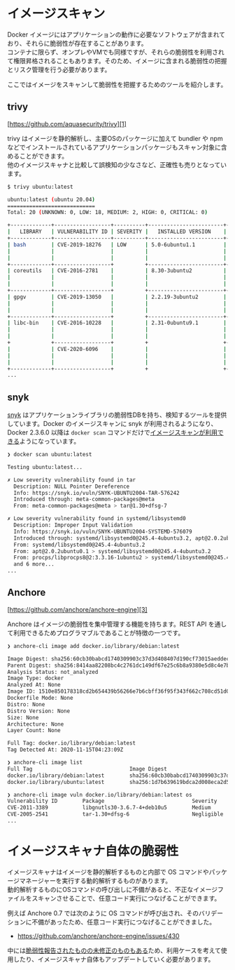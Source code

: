 # イメージスキャン

Docker イメージにはアプリケーションの動作に必要なソフトウェアが含まれており、それらに脆弱性が存在することがあります。  
コンテナに限らず、オンプレやVMでも同様ですが、それらの脆弱性を利用されて権限昇格されることもあります。そのため、イメージに含まれる脆弱性の把握とリスク管理を行う必要があります。

ここではイメージをスキャンして脆弱性を把握するためのツールを紹介します。

## trivy

[https://github.com/aquasecurity/trivy][1]

trivy はイメージを静的解析し、主要OSのパッケージに加えて bundler や npm などでインストールされているアプリケーションパッケージもスキャン対象に含めることができます。  
他のイメージスキャナと比較して誤検知の少なさなど、正確性も売りとなっています。

```sh
$ trivy ubuntu:latest

ubuntu:latest (ubuntu 20.04)
============================
Total: 20 (UNKNOWN: 0, LOW: 18, MEDIUM: 2, HIGH: 0, CRITICAL: 0)

+-------------+------------------+----------+------------------------+-------------------+--------------------------------+
|   LIBRARY   | VULNERABILITY ID | SEVERITY |   INSTALLED VERSION    |   FIXED VERSION   |             TITLE              |
+-------------+------------------+----------+------------------------+-------------------+--------------------------------+
| bash        | CVE-2019-18276   | LOW      | 5.0-6ubuntu1.1         |                   | bash: when effective UID is    |
|             |                  |          |                        |                   | not equal to its real UID      |
|             |                  |          |                        |                   | the...                         |
+-------------+------------------+          +------------------------+-------------------+--------------------------------+
| coreutils   | CVE-2016-2781    |          | 8.30-3ubuntu2          |                   | coreutils: Non-privileged      |
|             |                  |          |                        |                   | session can escape to the      |
|             |                  |          |                        |                   | parent session in chroot       |
+-------------+------------------+          +------------------------+-------------------+--------------------------------+
| gpgv        | CVE-2019-13050   |          | 2.2.19-3ubuntu2        |                   | GnuPG: interaction between the |
|             |                  |          |                        |                   | sks-keyserver code and GnuPG   |
|             |                  |          |                        |                   | allows for a Certificate...    |
+-------------+------------------+          +------------------------+-------------------+--------------------------------+
| libc-bin    | CVE-2016-10228   |          | 2.31-0ubuntu9.1        |                   | glibc: iconv program can       |
|             |                  |          |                        |                   | hang when invoked with the -c  |
|             |                  |          |                        |                   | option                         |
+             +------------------+          +                        +-------------------+--------------------------------+
|             | CVE-2020-6096    |          |                        |                   | glibc: signed comparison       |
|             |                  |          |                        |                   | vulnerability in the ARMv7     |
|             |                  |          |                        |                   | memcpy function                |
+-------------+------------------+          +                        +-------------------+--------------------------------+
...
```

## snyk

[snyk](snyk.io) はアプリケーションライブラリの脆弱性DBを持ち、検知するツールを提供しています。Docker のイメージスキャンに snyk が利用されるようになり、Docker 2.3.6.0 以降は `docker scan` コマンドだけで[イメージスキャンが利用できる][2]ようになっています。  

```sh
❯ docker scan ubuntu:latest

Testing ubuntu:latest...

✗ Low severity vulnerability found in tar
  Description: NULL Pointer Dereference
  Info: https://snyk.io/vuln/SNYK-UBUNTU2004-TAR-576242
  Introduced through: meta-common-packages@meta
  From: meta-common-packages@meta > tar@1.30+dfsg-7

✗ Low severity vulnerability found in systemd/libsystemd0
  Description: Improper Input Validation
  Info: https://snyk.io/vuln/SNYK-UBUNTU2004-SYSTEMD-576079
  Introduced through: systemd/libsystemd0@245.4-4ubuntu3.2, apt@2.0.2ubuntu0.1, procps/libprocps8@2:3.3.16-1ubuntu2, util-linux/bsdutils@1:2.34-0.1ubuntu9.1, util-linux/mount@2.34-0.1ubuntu9.1, systemd/libudev1@245.4-4ubuntu3.2
  From: systemd/libsystemd0@245.4-4ubuntu3.2
  From: apt@2.0.2ubuntu0.1 > systemd/libsystemd0@245.4-4ubuntu3.2
  From: procps/libprocps8@2:3.3.16-1ubuntu2 > systemd/libsystemd0@245.4-4ubuntu3.2
  and 6 more...
...
```

## Anchore

[https://github.com/anchore/anchore-engine][3]

Anchore はイメージの脆弱性を集中管理する機能を持ちます。REST API を通して利用できるためプログラマブルであることが特徴の一つです。

```sh
❯ anchore-cli image add docker.io/library/debian:latest

Image Digest: sha256:60cb30babcd1740309903c37d3d408407d190cf73015aeddec9086ef3f393a5d
Parent Digest: sha256:8414aa82208bc4c2761dc149df67e25c6b8a9380e5d8c4e7b5c84ca2d04bb244
Analysis Status: not_analyzed
Image Type: docker
Analyzed At: None
Image ID: 1510e850178318cd2b654439b56266e7b6cbff36f95f343f662c708cd51d0610
Dockerfile Mode: None
Distro: None
Distro Version: None
Size: None
Architecture: None
Layer Count: None

Full Tag: docker.io/library/debian:latest
Tag Detected At: 2020-11-15T04:23:09Z

❯ anchore-cli image list
Full Tag                               Image Digest                                                                   Analysis Status
docker.io/library/debian:latest        sha256:60cb30babcd1740309903c37d3d408407d190cf73015aeddec9086ef3f393a5d        analyzed
docker.io/library/ubuntu:latest        sha256:1d7b639619bdca2d008eca2d5293e3c43ff84cbee597ff76de3b7a7de3e84956        analyzed

❯ anchore-cli image vuln docker.io/library/debian:latest os
Vulnerability ID        Package                            Severity          Fix         CVE Refs        Vulnerability URL                                                   Type        Feed Group        Package Path
CVE-2011-3389           libgnutls30-3.6.7-4+deb10u5        Medium            None                        https://security-tracker.debian.org/tracker/CVE-2011-3389           dpkg        debian:10         pkgdb
CVE-2005-2541           tar-1.30+dfsg-6                    Negligible        None                        https://security-tracker.debian.org/tracker/CVE-2005-2541           dpkg        debian:10         pkgdb
...
```

# イメージスキャナ自体の脆弱性

イメージスキャナはイメージを静的解析するものと内部で OS コマンドやパッケージマネージャーを実行する動的解析するものがあります。  
動的解析するものにOSコマンドの呼び出しに不備があると、不正なイメージファイルをスキャンさせることで、任意コード実行につなげることができます。

例えば Anchore 0.7 では次のように OS コマンドが呼び出され、そのバリデーションに不備があったため、任意コード実行につなげることができました。

* https://github.com/anchore/anchore-engine/issues/430

中には[脆弱性報告されたものの未修正のものもある][4]ため、利用ケースを考えて使用したり、イメージスキャナ自体もアップデートしていく必要があります。

[1]: https://github.com/aquasecurity/trivy/ "https://github.com/aquasecurity/trivy/"
[2]: https://docs.docker.com/engine/scan/ "https://docs.docker.com/engine/scan/"
[3]: https://github.com/anchore/anchore-engine "https://github.com/anchore/anchore-engine"
[4]: https://medium.com/@matuzg/testing-docker-cve-scanners-part-2-5-exploiting-cve-scanners-b37766f73005 "Testing docker CVE scanners. Part 2.5 — Exploiting CVE scanners"
